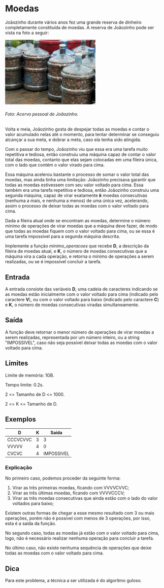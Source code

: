# Moedas

Joãozinho durante vários anos fez uma grande reserva de dinheiro completamente
constituída de moedas. A reserva de Joãozinho pode ser vista na foto a seguir:

![Reserva de moedas de Joãozinho](moedas-galao.png)

###### Foto: Acervo pessoal de Joãozinho.

Volta e meia, Joãozinho gosta de despejar todas as moedas e contar o valor
acumulado nelas até o momento, para tentar determinar se conseguiu alcançar a
sua meta, e dobrar a meta, caso ela tenha sido atingida.

Com o passar do tempo, Joãozinho viu que essa era uma tarefa muito repetitiva e
tediosa, então construiu uma máquina capaz de contar o valor total das moedas,
contanto que elas sejam colocadas em uma fileira única, com o lado que contém o
valor virado para cima.

Essa máquina acelerou bastante o processo de somar o valor total das moedas, mas
ainda tinha uma limitação: Joãozinho precisava garantir que todas as moedas
estivessem com seu valor voltado para cima. Essa também era uma tarefa
repetitiva e tediosa, então Joãozinho construiu uma segunda máquina, capaz de
virar exatamente ***k*** moedas consecutivas (nenhuma a mais, e nenhuma a menos)
de uma única vez, acelerando, assim o processo de deixar todas as moedas com o
valor voltado para cima.

Dada a fileira atual onde se encontram as moedas, determine o número mínimo de
operações de virar moedas que a máquina deve fazer, de modo que todas as moedas
fiquem com o valor voltado para cima, ou se essa é uma tarefa impossível para a
segunda máquina descrita.

Implemente a função *minimo_operacoes* que recebe **D**, a descrição da fileira
de moedas atual, e **K**, o número de moedas consecutivas que a máquina vira a
cada operação, e retorna o mínimo de operações a serem realizadas, ou se é
impossível concluir a tarefa.

## Entrada

A entrada consiste das variáveis **D**, uma cadeia de caracteres indicando se as
moedas estão inicialmente com o valor voltado para cima (indicado pelo caractere
**V**), ou com o valor voltado para baixo (indicado pelo caractere **C**) e
**K**, o número de moedas consecutivas viradas simultaneamente.

## Saída

A função deve retornar o menor número de operações de virar moedas a serem
realizadas, representada por um número inteiro, ou a string "IMPOSSIVEL", caso
não seja possível deixar todas as moedas com o valor voltado para cima.

## Limites

Limite de memória: 1GB.

Tempo limite: 0.2s.

2 <= Tamanho de D <= 1000.

2 <= K <= Tamanho de D.

## Exemplos

D | K | Saída
--- | --- | ---
CCCVCVVC | 3 | 3
VVVVV | 4 | 0
CVCVC | 4 | IMPOSSIVEL

### Explicação

No primeiro caso, podemos proceder da seguinte forma:
1. Virar as três primeiras moedas, ficando com VVVVCVVC;
2. Virar as três últimas moedas, ficando com VVVVCCCV;
3. Virar as três moedas consecutivas que ainda estão com o lado do valor
voltados para baixo;

Existem outras formas de chegar a esse mesmo resultado com 3 ou mais operações,
porém não é possível com menos de 3 operações, por isso, esta é a saída da
função.

No segundo caso, todas as moedas já estão com o valor voltado para cima, logo,
não é necessário realizar nenhuma operação para concluir a tarefa.

No último caso, não existe nenhuma sequência de operações que deixe todas as
moedas com o valor voltado para cima.

## Dica

Para este problema, a técnica a ser utilizada é do algoritmo guloso.